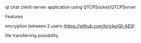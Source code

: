 qt chat client-server application using QTCPSocket/QTCPServer

Features

encryption between 2 users (https://github.com/bricke/Qt-AES)

file transferring possibility
